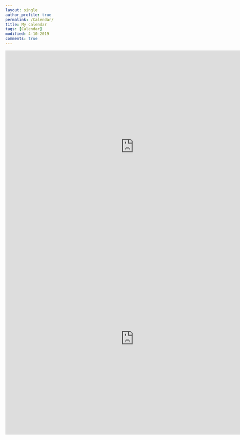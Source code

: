 ```yaml
---
layout: single
author_profile: true
permalink: /Calendar/
title: My calendar
tags: [Calendar]
modified: 4-10-2019
comments: true
---
```


<iframe src="https://calendar.google.com/calendar/embed?src=setayesh.baghaee%40gmail.com&ctz=Asia%2FTehran" style="border: 0" width="800" height="600" frameborder="0" scrolling="no"></iframe>

<iframe src="https://docs.google.com/spreadsheets/d/e/2PACX-1vT2jw6c50537DOTO8yltUwCQnssbQ46qFtswwDlzEJKrHrUN2uqPqo4UEoPQbN3vBR1zb57SUQ6xIlz/pubhtml"style="border: 0" width="800" height="600" frameborder="0" scrolling="no"></iframe>